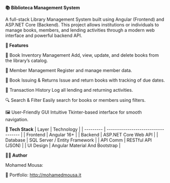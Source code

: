 **📚 Biblioteca Management System**

A full-stack Library Management System built using Angular (Frontend) and ASP.NET Core (Backend). This project allows institutions or individuals to manage books, members, and lending activities through a modern web interface and powerful backend API.

**🚀 Features**

📖 Book Inventory Management
Add, view, update, and delete books from the library’s catalog.

👥 Member Management
Register and manage member data.

🔄 Book Issuing & Returns
Issue and return books with tracking of due dates.

🧾 Transaction History
Log all lending and returning activities.

🔍 Search & Filter
Easily search for books or members using filters.

🖼️ User-Friendly GUI
Intuitive Tkinter-based interface for smooth navigation.

**🧰 Tech Stack**
| Layer     | Technology                          |
| --------- | ----------------------------------- |
| Frontend  | Angular 16+                         |
| Backend   | ASP.NET Core Web API                |
| Database  | SQL Server / Entity Framework       |
| API Comm  | RESTful API (JSON)                  |
| UI Design | Angular Material And Bootstrap      |


**🙋‍♂️ Author**

Mohamed Mousa:

🔗 Portfolio: http://mohamedmousa.it


